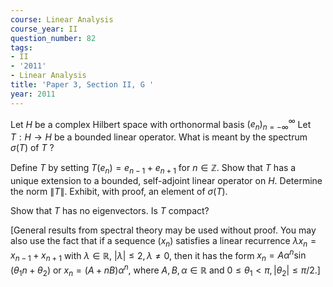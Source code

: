 ```yaml
---
course: Linear Analysis
course_year: II
question_number: 82
tags:
- II
- '2011'
- Linear Analysis
title: 'Paper 3, Section II, G '
year: 2011
---
```




Let $H$ be a complex Hilbert space with orthonormal basis $\left(e_{n}\right)_{n=-\infty}^{\infty}$ Let $T: H \rightarrow H$ be a bounded linear operator. What is meant by the spectrum $\sigma(T)$ of $T$ ?

Define $T$ by setting $T\left(e_{n}\right)=e_{n-1}+e_{n+1}$ for $n \in \mathbb{Z}$. Show that $T$ has a unique extension to a bounded, self-adjoint linear operator on $H$. Determine the norm $\|T\|$. Exhibit, with proof, an element of $\sigma(T)$.

Show that $T$ has no eigenvectors. Is $T$ compact?

[General results from spectral theory may be used without proof. You may also use the fact that if a sequence $\left(x_{n}\right)$ satisfies a linear recurrence $\lambda x_{n}=x_{n-1}+x_{n+1}$ with $\lambda \in \mathbb{R}$, $|\lambda| \leqslant 2, \lambda \neq 0$, then it has the form $x_{n}=A \alpha^{n} \sin \left(\theta_{1} n+\theta_{2}\right)$ or $x_{n}=(A+n B) \alpha^{n}$, where $A, B, \alpha \in \mathbb{R}$ and $0 \leqslant \theta_{1}<\pi,\left|\theta_{2}\right| \leqslant \pi / 2$.]